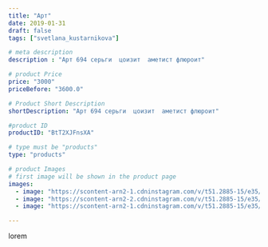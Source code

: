```yaml
---
title: "Арт"
date: 2019-01-31
draft: false
tags: ["svetlana_kustarnikova"]

# meta description
description : "Арт 694 серьги  цоизит  аметист флюроит"

# product Price
price: "3000"
priceBefore: "3600.0"

# Product Short Description
shortDescription: "Арт 694 серьги  цоизит  аметист флюроит"

#product ID
productID: "BtT2XJFnsXA"

# type must be "products"
type: "products"

# product Images
# first image will be shown in the product page
images:
  - image: "https://scontent-arn2-1.cdninstagram.com/v/t51.2885-15/e35/50252775_233029584311344_5275297980298131241_n.jpg?_nc_ht=scontent-arn2-1.cdninstagram.com&_nc_cat=104&_nc_ohc=Iz9eYnwfEDIAX8118pE&se=8&tp=1&oh=da2b3631b1e4e53bb452f34e7d0382dc&oe=60603242&ig_cache_key=MTk2OTE1NjU0MjYyMTk0ODE0NQ%3D%3D.2"
  - image: "https://scontent-arn2-2.cdninstagram.com/v/t51.2885-15/e35/49773516_281895125805512_805195207286479494_n.jpg?_nc_ht=scontent-arn2-2.cdninstagram.com&_nc_cat=108&_nc_ohc=TDi4PuIJX1kAX_pg1AL&tp=1&oh=f0ff839ec86df6ba8e0001623f973d0b&oe=606087B7&ig_cache_key=MTk2OTE1NjU0MjYzODY2MTMyOA%3D%3D.2"
  - image: "https://scontent-arn2-1.cdninstagram.com/v/t51.2885-15/e35/50240765_349352399237066_7410570696644515466_n.jpg?_nc_ht=scontent-arn2-1.cdninstagram.com&_nc_cat=102&_nc_ohc=ymwdmdHOXGoAX8qL_B6&tp=1&oh=12f0810ccb1b01503aca67d910d44f84&oe=60605D1B&ig_cache_key=MTk2OTE1NjU0MjY0NzIyODExNg%3D%3D.2"

---
```

lorem
